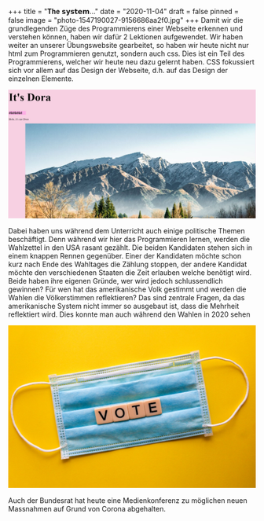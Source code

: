 +++
title = "𝐓𝐡𝐞 𝘀𝘆𝘀𝘁𝗲𝗺..."
date = "2020-11-04"
draft = false
pinned = false
image = "photo-1547190027-9156686aa2f0.jpg"
+++
Damit wir die grundlegenden Züge des Programmierens einer Webseite erkennen und verstehen können, haben wir dafür 2 Lektionen aufgewendet. Wir haben weiter an unserer Übungswebsite gearbeitet, so haben wir heute nicht nur html zum Programmieren genutzt, sondern auch css. Dies ist ein Teil des Programmierens, welcher wir heute neu dazu gelernt haben. CSS fokussiert sich vor allem auf das Design der Webseite, d.h. auf das Design der einzelnen Elemente.

![](unbenannt.jpg)

Dabei haben uns während dem Unterricht auch einige politische Themen beschäftigt. Denn während wir hier das Programmieren lernen, werden die Wahlzettel in den USA rasant gezählt. Die beiden Kandidaten stehen sich in einem knappen Rennen gegenüber. Einer der Kandidaten möchte schon kurz nach Ende des Wahltages die Zählung stoppen, der andere Kandidat möchte den verschiedenen Staaten die Zeit erlauben welche benötigt wird. Beide haben ihre eigenen Gründe, wer wird jedoch schlussendlich gewinnen? Für wen hat das amerikanische Volk gestimmt und werden die Wahlen die Völkerstimmen reflektieren? Das sind zentrale Fragen, da das amerikanische System nicht immer so ausgebaut ist, dass die Mehrheit reflektiert wird. Dies konnte man auch während den Wahlen in 2020 sehen 

![](photo-1602432596754-630e919e67a7.jpg)

Auch der Bundesrat hat heute eine Medienkonferenz zu möglichen neuen Massnahmen auf Grund von Corona abgehalten.